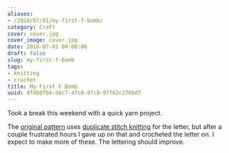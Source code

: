 ```yaml
---
aliases:
- /2018/07/01/my-first-f-bomb/
category: Craft
cover: cover.jpg
cover_image: cover.jpg
date: 2018-07-01 00:00:00
draft: false
slug: my-first-f-bomb
tags:
- knitting
- crochet
title: My First F Bomb
uuid: 4fd86fb4-50c7-4fc0-97c8-9ff62c276bdf
---
```


Took a break this weekend with a quick yarn project.
<!--more-->

The [original pattern][] uses [duplicate stitch knitting][] for the letter, but after a couple frustrated
hours I gave up on that and crocheted the letter on. I expect to make more of these. The lettering should
improve.

[original pattern]: https://www.ravelry.com/patterns/library/the-f-bomb
[duplicate stitch knitting]: https://www.wikihow.com/Knit-the-Duplicate-Stitch